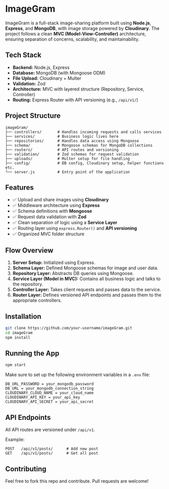 # ImageGram

ImageGram is a full-stack image-sharing platform built using **Node.js**, **Express**, and **MongoDB**, with image storage powered by **Cloudinary**. The project follows a clean **MVC (Model-View-Controller)** architecture, ensuring separation of concerns, scalability, and maintainability.

## Tech Stack

* **Backend:** Node.js, Express
* **Database:** MongoDB (with Mongoose ODM)
* **File Upload:** Cloudinary + Multer
* **Validation:** Zod
* **Architecture:** MVC with layered structure (Repository, Service, Controller)
* **Routing:** Express Router with API versioning (e.g., `/api/v1/`)

## Project Structure

```
imageGram/
├── controllers/       # Handles incoming requests and calls services
├── services/          # Business logic lives here
├── repositories/      # Handles data access using Mongoose
├── schema/            # Mongoose schemas for MongoDB collections
├── routers/           # API routes and versioning
├── validation/        # Zod schemas for request validation
├── uploads/           # Multer setup for file handling
├── config/            # DB config, Cloudinary setup, helper functions etc.
└── server.js          # Entry point of the application
```

## Features

* ✅ Upload and share images using **Cloudinary**
* ✅ Middleware architecture using **Express**
* ✅ Schema definitions with **Mongoose**
* ✅ Request data validation with **Zod**
* ✅ Clean separation of logic using a **Service Layer**
* ✅ Routing layer using `express.Router()` and **API versioning**
* ✅ Organized MVC folder structure

## Flow Overview

1. **Server Setup:** Initialized using Express.
2. **Schema Layer:** Defined Mongoose schemas for image and user data.
3. **Repository Layer:** Abstracts DB queries using Mongoose.
4. **Service Layer (Model in MVC):** Contains all business logic and talks to the repository.
5. **Controller Layer:** Takes client requests and passes data to the service.
6. **Router Layer:** Defines versioned API endpoints and passes them to the appropriate controllers.

## Installation

```bash
git clone https://github.com/your-username/imageGram.git
cd imageGram
npm install
```

## Running the App

```bash
npm start
```

Make sure to set up the following environment variables in a `.env` file:

```env
DB_URL_PASSWORD = your_mongodb_password
DB_URL = your_mongodb_connection_string
CLOUDINARY_CLOUD_NAME = your_cloud_name
CLOUDINARY_API_KEY = your_api_key
CLOUDINARY_API_SECRET = your_api_secret
```

## API Endpoints

All API routes are versioned under `/api/v1`.

Example:

```
POST   /api/v1/posts/      # Add new post
GET    /api/v1/posts/      # Get all post
```

## Contributing

Feel free to fork this repo and contribute. Pull requests are welcome!
